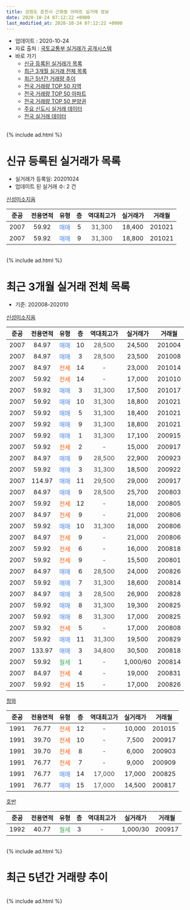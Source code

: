 ```yaml
---
title: 강원도 춘천시 근화동 아파트 실거래 정보
date: 2020-10-24 07:12:22 +0900
last_modified_at: 2020-10-24 07:12:22 +0900
---
```


* 업데이트 : 2020-10-24
* 자료 출처 : [국토교통부 실거래가 공개시스템](http://rt.molit.go.kr)
* 바로 가기
    * [신규 등록된 실거래가 목록](#신규-등록된-실거래가-목록)
    * [최근 3개월 실거래 전체 목록](#최근-3개월-실거래-전체-목록)
    * [최근 5년간 거래량 추이](#최근-5년간-거래량-추이)
    * [전국 거래량 TOP 50 지역](https://inasie.github.io/apt-trade-info/최근-3개월-전국에서-가장-거래가-많이-발생한-지역)
    * [전국 거래량 TOP 50 아파트](https://inasie.github.io/apt-trade-info/최근-3개월-전국에서-가장-거래가-많이-발생한-아파트)
    * [전국 거래량 TOP 50 분양권](https://inasie.github.io/apt-trade-info/최근-3개월-전국에서-가장-거래가-많이-발생한-분양권)
    * [주요 신도시 실거래 데이터](https://inasie.github.io/apt-trade-info/주요-신도시)
    * [전국 실거래 데이터](https://inasie.github.io/apt-trade-info/전국)
<br>
{% include ad.html %}
<br>

# 신규 등록된 실거래가 목록
* 실거래가 등록일: 20201024
* 업데이트 된 실거래 수: 2 건


[신성미소지움](https://search.naver.com/search.naver?query=%EA%B0%95%EC%9B%90%EB%8F%84+%EC%B6%98%EC%B2%9C%EC%8B%9C+%EA%B7%BC%ED%99%94%EB%8F%99+%EC%8B%A0%EC%84%B1%EB%AF%B8%EC%86%8C%EC%A7%80%EC%9B%80)

|준공|전용면적|유형|층|역대최고가|실거래가|거래월|
|:---:|:---:|:---:|:---:|:---:|:---:|:---:|
|2007|59.92|<span style="color:#4285f3">매매</span>|5|<span style="color:#444444">31,300</span>|18,400|201021|
|2007|59.92|<span style="color:#4285f3">매매</span>|9|<span style="color:#444444">31,300</span>|18,800|201021|


<br>
{% include ad.html %}
<br>

# 최근 3개월 실거래 전체 목록
* 기준: 202008-202010


[신성미소지움](https://search.naver.com/search.naver?query=%EA%B0%95%EC%9B%90%EB%8F%84+%EC%B6%98%EC%B2%9C%EC%8B%9C+%EA%B7%BC%ED%99%94%EB%8F%99+%EC%8B%A0%EC%84%B1%EB%AF%B8%EC%86%8C%EC%A7%80%EC%9B%80)

|준공|전용면적|유형|층|역대최고가|실거래가|거래월|
|:---:|:---:|:---:|:---:|:---:|:---:|:---:|
|2007|84.97|<span style="color:#4285f3">매매</span>|10|<span style="color:#444444">28,500</span>|24,500|201004|
|2007|84.97|<span style="color:#4285f3">매매</span>|3|<span style="color:#444444">28,500</span>|23,500|201008|
|2007|84.97|<span style="color:#ff5a00">전세</span>|14|<span style="color:#444444">-</span>|23,000|201014|
|2007|59.92|<span style="color:#ff5a00">전세</span>|14|<span style="color:#444444">-</span>|17,000|201010|
|2007|59.92|<span style="color:#4285f3">매매</span>|3|<span style="color:#444444">31,300</span>|17,500|201017|
|2007|59.92|<span style="color:#4285f3">매매</span>|10|<span style="color:#444444">31,300</span>|18,800|201021|
|2007|59.92|<span style="color:#4285f3">매매</span>|5|<span style="color:#444444">31,300</span>|18,400|201021|
|2007|59.92|<span style="color:#4285f3">매매</span>|9|<span style="color:#444444">31,300</span>|18,800|201021|
|2007|59.92|<span style="color:#4285f3">매매</span>|1|<span style="color:#444444">31,300</span>|17,100|200915|
|2007|59.92|<span style="color:#ff5a00">전세</span>|2|<span style="color:#444444">-</span>|15,000|200917|
|2007|84.97|<span style="color:#4285f3">매매</span>|9|<span style="color:#444444">28,500</span>|22,900|200923|
|2007|59.92|<span style="color:#4285f3">매매</span>|3|<span style="color:#444444">31,300</span>|18,500|200922|
|2007|114.97|<span style="color:#4285f3">매매</span>|11|<span style="color:#444444">29,500</span>|29,000|200917|
|2007|84.97|<span style="color:#4285f3">매매</span>|9|<span style="color:#444444">28,500</span>|25,700|200803|
|2007|59.92|<span style="color:#ff5a00">전세</span>|12|<span style="color:#444444">-</span>|18,000|200805|
|2007|84.97|<span style="color:#ff5a00">전세</span>|9|<span style="color:#444444">-</span>|21,000|200806|
|2007|59.92|<span style="color:#4285f3">매매</span>|10|<span style="color:#444444">31,300</span>|18,000|200806|
|2007|84.97|<span style="color:#ff5a00">전세</span>|9|<span style="color:#444444">-</span>|21,000|200806|
|2007|59.92|<span style="color:#ff5a00">전세</span>|6|<span style="color:#444444">-</span>|16,000|200818|
|2007|59.92|<span style="color:#ff5a00">전세</span>|9|<span style="color:#444444">-</span>|15,500|200801|
|2007|84.97|<span style="color:#4285f3">매매</span>|6|<span style="color:#444444">28,500</span>|24,000|200826|
|2007|59.92|<span style="color:#4285f3">매매</span>|7|<span style="color:#444444">31,300</span>|18,600|200814|
|2007|84.97|<span style="color:#4285f3">매매</span>|3|<span style="color:#444444">28,500</span>|26,900|200828|
|2007|59.92|<span style="color:#4285f3">매매</span>|8|<span style="color:#444444">31,300</span>|19,300|200825|
|2007|59.92|<span style="color:#4285f3">매매</span>|8|<span style="color:#444444">31,300</span>|17,000|200825|
|2007|59.92|<span style="color:#ff5a00">전세</span>|5|<span style="color:#444444">-</span>|17,000|200808|
|2007|59.92|<span style="color:#4285f3">매매</span>|11|<span style="color:#444444">31,300</span>|19,500|200829|
|2007|133.97|<span style="color:#4285f3">매매</span>|3|<span style="color:#444444">34,800</span>|30,500|200818|
|2007|59.92|<span style="color:#34a853">월세</span>|1|<span style="color:#444444">-</span>|1,000/60|200814|
|2007|84.97|<span style="color:#ff5a00">전세</span>|4|<span style="color:#444444">-</span>|19,000|200831|
|2007|59.92|<span style="color:#ff5a00">전세</span>|15|<span style="color:#444444">-</span>|17,000|200826|

[청와](https://search.naver.com/search.naver?query=%EA%B0%95%EC%9B%90%EB%8F%84+%EC%B6%98%EC%B2%9C%EC%8B%9C+%EA%B7%BC%ED%99%94%EB%8F%99+%EC%B2%AD%EC%99%80)

|준공|전용면적|유형|층|역대최고가|실거래가|거래월|
|:---:|:---:|:---:|:---:|:---:|:---:|:---:|
|1991|76.77|<span style="color:#ff5a00">전세</span>|12|<span style="color:#444444">-</span>|10,000|201015|
|1991|39.70|<span style="color:#ff5a00">전세</span>|10|<span style="color:#444444">-</span>|7,500|200917|
|1991|39.70|<span style="color:#ff5a00">전세</span>|8|<span style="color:#444444">-</span>|6,000|200903|
|1991|76.77|<span style="color:#ff5a00">전세</span>|7|<span style="color:#444444">-</span>|9,000|200909|
|1991|76.77|<span style="color:#4285f3">매매</span>|14|<span style="color:#444444">17,000</span>|17,000|200825|
|1991|76.77|<span style="color:#4285f3">매매</span>|15|<span style="color:#444444">17,000</span>|14,500|200817|

[호반](https://search.naver.com/search.naver?query=%EA%B0%95%EC%9B%90%EB%8F%84+%EC%B6%98%EC%B2%9C%EC%8B%9C+%EA%B7%BC%ED%99%94%EB%8F%99+%ED%98%B8%EB%B0%98)

|준공|전용면적|유형|층|역대최고가|실거래가|거래월|
|:---:|:---:|:---:|:---:|:---:|:---:|:---:|
|1992|40.77|<span style="color:#34a853">월세</span>|3|<span style="color:#444444">-</span>|1,000/30|200917|


<br>
{% include ad.html %}
<br>

# 최근 5년간 거래량 추이


<div style="width:100%;">
    <canvas id="deal_progress" height="200"></canvas>
</div>

<script>
new Chart(document.getElementById("deal_progress"), {
    type: 'line',
    data: {
        labels: ['201510','201511','201512','201601','201602','201603','201604','201605','201606','201607','201608','201609','201610','201611','201612','201701','201702','201703','201704','201705','201706','201707','201708','201709','201710','201711','201712','201801','201802','201803','201804','201805','201806','201807','201808','201809','201810','201811','201812','201901','201902','201903','201904','201905','201906','201907','201908','201909','201910','201911','201912','202001','202002','202003','202004','202005','202006','202007','202008','202009','202010'],
        datasets: [{
            label: '매매',
            pointRadius: 1,
            data: [12, 13, 13, 10, 7, 14, 18, 17, 19, 19, 13, 19, 13, 5, 6, 5, 10, 10, 6, 9, 12, 12, 7, 11, 6, 7, 3, 4, 10, 8, 5, 5, 7, 8, 4, 4, 8, 4, 4, 4, 6, 3, 12, 5, 5, 5, 3, 4, 3, 18, 10, 7, 12, 12, 11, 19, 18, 17, 11, 4, 6],
            borderColor: "rgba(255, 201, 14, 1)",
            backgroundColor: "rgba(255, 201, 14, 0.5)",
            fill: false,
            lineTension: 0
        },{
            label: '전월세',
            pointRadius: 1,
            data: [10, 11, 7, 7, 15, 7, 10, 5, 8, 14, 7, 3, 6, 7, 6, 9, 9, 10, 6, 7, 5, 3, 5, 6, 5, 9, 4, 8, 10, 3, 10, 6, 4, 3, 10, 3, 5, 4, 4, 9, 9, 4, 4, 1, 8, 5, 4, 2, 3, 4, 8, 4, 12, 6, 9, 4, 9, 8, 9, 5, 3],
            borderColor: "rgba(0, 141, 185, 1)",
            backgroundColor: "rgba(0, 141, 185, 0.5)",
            fill: false,
            lineTension: 0
        }
        ]
    },
    options: {
        responsive: true,
        title: {
            display: false
        },
        tooltips: {
            mode: 'index',
            intersect: false
        },
        hover: {
            mode: 'nearest',
            intersect: true
        },
        scales: {
            xAxes: [{
                display: true,
                scaleLabel: {
                    display: true,
                    labelString: '년/월'
                }
            }],
            yAxes: [{
                display: true,
                ticks: {
                    suggestedMin: 0,
                },
                scaleLabel: {
                    display: true,
                    labelString: '실거래 수'
                }
            }]
        }
    }
});

</script>


<br>
{% include ad.html %}
<br>

